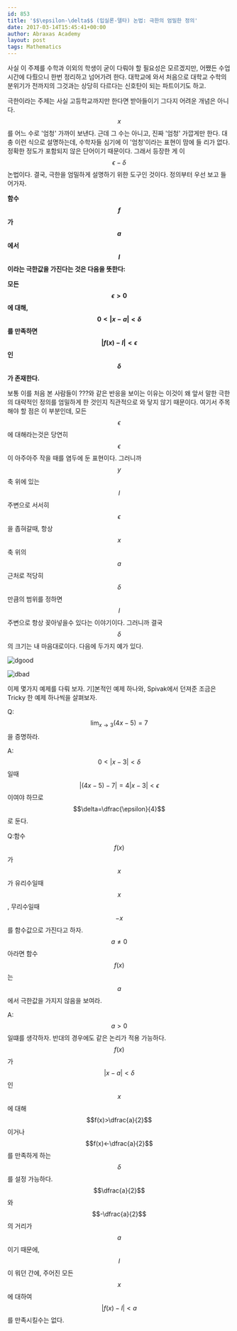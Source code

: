 ```yaml
---
id: 853
title: '$$\epsilon-\delta$$ (입실론-델타) 논법: 극한의 엄밀한 정의'
date: 2017-03-14T15:45:41+00:00
author: Abraxas Academy
layout: post
tags: Mathematics
---
```

사실 이 주제를 수학과 이외의 학생이 굳이 다뤄야 할 필요성은 모르겠지만, 어쨌든 수업시간에 다뤘으니 한번 정리하고 넘어가려 한다. 대학교에 와서 처음으로 대학교 수학의 분위기가 전까지의 그것과는 상당히 다르다는 신호탄이 되는 파트이기도 하고.

극한이라는 주제는 사실 고등학교까지만 한다면 받아들이기 그다지 어려운 개념은 아니다. $$x$$ 를 어느 수로 '엄청' 가까이 보낸다. 근데 그 수는 아니고, 진짜 '엄청' 가깝게만 한다. 대충 이런 식으로 설명하는데, 수학자들 심기에 이 '엄청'이라는 표현이 맘에 들 리가 없다. 정확한 정도가 포함되지 않은 단어이기 때문이다.
  그래서 등장한 게 이 $$\epsilon-\delta$$ 논법이다. 결국, 극한을 엄밀하게 설명하기 위한 도구인 것이다. 정의부터 우선 보고 들어가자.

**함수 $$f$$ 가 $$a$$ 에서 $$l$$ 이라는 극한값을 가진다는 것은 다음을 뜻한다:**

**모든 $$\epsilon>0$$ 에 대해, $$0<\lvert x-a\lvert<\delta$$ 를 만족하면 $$\lvert f(x)-l\lvert<\epsilon$$ 인 $$\delta$$ 가 존재한다.**

보통 이를 처음 본 사람들이 ???와 같은 반응을 보이는 이유는 이것이 왜 앞서 말한 극한의 대략적인 정의를 엄밀하게 한 것인지 직관적으로 와 닿지 않기 때문이다. 여기서 주목해야 할 점은 이 부분인데, 모든 $$\epsilon$$에 대해라는것은 당연히 $$\epsilon$$이 아주아주 작을 때를 염두에 둔 표현이다. 그러니까 $$y$$축 위에 있는  $$l$$주변으로 서서히 $$\epsilon$$을 좁혀갈때, 항상 $$x$$축 위의 $$a$$근처로 적당히 $$\delta$$만큼의 범위를 정하면 $$l$$주변으로 항상 꽂아넣을수 있다는 이야기이다. 그러니까 결국 $$\delta$$의 크기는 내 마음대로이다. 다음에 두가지 예가 있다.

 

![dgood](https://c1.staticflickr.com/1/629/32620969303_0a41284651_z.jpg)

![dbad](https://c1.staticflickr.com/4/3923/32592184474_15fbfd4250_z.jpg)

이제 몇가지 예제를 다뤄 보자. 기]본적인 예제 하나와, Spivak에서 던져준 조금은 Tricky 한 예제 하나씩을 살펴보자.

Q: $$\displaystyle\lim_{x \to 3}(4x-5)=7$$을 증명하라.

A: $$0<\lvert x-3\lvert<\delta$$ 일때 $$\lvert (4x-5)-7\lvert=4\lvert x-3\lvert<\epsilon$$이여야 하므로 $$\delta=\dfrac{\epsilon}{4}$$로 둔다.

Q:함수 $$f(x)$$가 $$x$$가 유리수일때 $$x$$, 무리수일때 $$-x$$를 함수값으로 가진다고 하자. $$a\neq 0$$아라면 함수 $$f(x)$$는 $$a$$에서 극한값을 가지지 않음을 보여라.

A: $$a>0$$일떄를 생각하자. 반대의 경우에도 같은 논리가 적용 가능하다. $$f(x)$$ 가 $$\lvert x-a\lvert<\delta$$ 인 $$x$$에 대해 $$f(x)>\dfrac{a}{2}$$이거나 $$f(x)<-\dfrac{a}{2}$$를 만족하게 하는 $$\delta$$를 설정 가능하다. $$\dfrac{a}{2}$$ 와 $$-\dfrac{a}{2}$$의 거리가 $$a$$이기 때문에, $$l$$이 뭐던 간에, 주어진 모든 $$x$$에 대하여 $$\lvert f(x)-l\lvert<a$$를 만족시킬수는 없다.